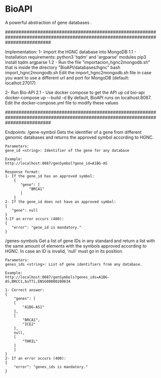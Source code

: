 # BioAPI
A powerful abstraction of gene databases .

#################################################################################################################################

Implementation:
1- Import the HGNC database into MongoDB
	1.1 - Installation requirements: python3 'tqdm' and 'argparse' modules
		pip3 install tqdm argparse
	1.2 - Run the file "importacion_hgnc2mongodb.sh" that is inside the directory "BioAPI/databases/hgnc"
		bash import_hgnc2mongodb.sh
	Edit the import_hgnc2mongodb.sh file in case you want to use a different url and port for MongoDB (default: localhot:27017)
	
2- Run Bio-API
	2.1 - Use docker compose to get the API up
		cd bio-api
		docker-compose up --build -d
	By default, BioAPI runs on localhost:8087. Edit the docker-compose.yml file to modify these values

#################################################################################################################################

Endpoints:
/gene-symbol
	Gets the identifier of a gene from different genomic databases and returns the approved symbol according to HGNC.
	
	Parameters:
	gene_id <string>: Identifier of the gene for any database

	Example:
	http://localhost:8087/genSymbol?gene_id=A1BG-AS 

	Response format:
	1- If the gene_id has an approved symbol:
		{
		   "gene": [
		       "BRCA1"
		   ]
		}
	2- If the gene_id does not have an approved symbol:
	{
	   "gene": null
	}
	3-If an error occurs (400):
	{
  	   "error": "gene_id is mandatory."
	}
	
/genes-symbols
	Get a list of gene IDs in any standard and return a list with the same amount of elements with the symbols approved according to 		HGNC. In case an ID is invalid, 'null' must go in its position.
	
	Parameters:
	genes_ids <string>: List of gene identifiers from any database.

	Example:
	http://localhost:8087/genSymbols?genes_ids=A1BG-AS,BRCC1,buTTi,ENSG00000280634
	
	1- Correct answer:
	{
	    "genes": [
		[
		    "A1BG-AS1"
		],
		[
		    "BRCA1",
		    "ICE2"
		],
		null,
		[
		    "THRIL"
		]
	    ]
	}
	2- If an error occurs (400):
	{
	    "error": "genes_ids is mandatory."
	}



